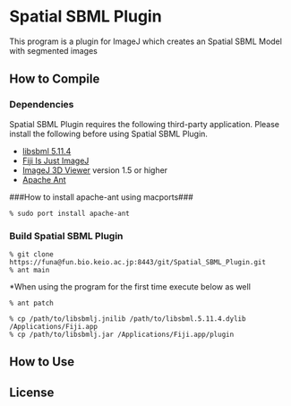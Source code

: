 Spatial SBML Plugin
======================
This program is a plugin for ImageJ which creates an Spatial SBML Model with segmented images

How to Compile
------------------
### Dependencies ###
Spatial SBML Plugin requires the following third-party application.
Please install the following before using Spatial SBML Plugin.

+ [libsbml 5.11.4](http://sbml.org/Software/libSBML "libsbml")
+ [Fiji Is Just ImageJ](http://fiji.sc/Fiji "Fiji Is Just ImageJ")
+ [ImageJ 3D Viewer](http://3dviewer.neurofly.de/ "ImageJ 3D Viewer") version 1.5 or higher
+ [Apache Ant](http://ant.apache.org/ "Apache Ant")

###How to install apache-ant using macports###

    % sudo port install apache-ant

### Build Spatial SBML Plugin ###
    % git clone https://funa@fun.bio.keio.ac.jp:8443/git/Spatial_SBML_Plugin.git
    % ant main

*When using the program for the first time execute below as well

    % ant patch

    % cp /path/to/libsbmlj.jnilib /path/to/libsbml.5.11.4.dylib /Applications/Fiji.app
    % cp /path/to/libsbmlj.jar /Applications/Fiji.app/plugin

How to Use
-------------------

License
------------------
